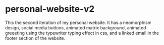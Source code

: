 # personal-website-v2

This the second iteration of my personal website. It has a neomorphism design, social media buttons, animated matrix background, animated greeeting using the typewriter typing effect in css, and a linked email in the footer section of the website. 
